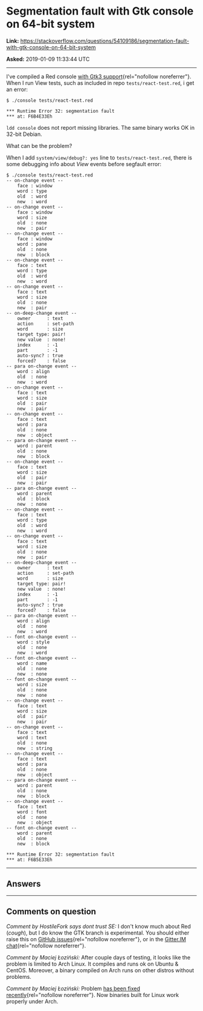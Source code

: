 # Segmentation fault with Gtk console on 64-bit system

**Link:**
<https://stackoverflow.com/questions/54109186/segmentation-fault-with-gtk-console-on-64-bit-system>

**Asked:** 2019-01-09 11:33:44 UTC

------------------------------------------------------------------------

I\'ve compiled a Red console [with Gtk3
support](https://github.com/red/red/wiki/%5BNOTES%5D-Gtk-Bindings-Development){rel="nofollow noreferrer"}.
When I run View tests, such as included in repo `tests/react-test.red`,
i get an error:

    $ ./console tests/react-test.red

    *** Runtime Error 32: segmentation fault
    *** at: F6B4E33Eh

`ldd console` does not report missing libraries. The same binary works
OK in 32-bit Debian.

What can be the problem?

When I add `system/view/debug?: yes` line to `tests/react-test.red`,
there is some debugging info about *View* events before segfault error:

    $ ./console tests/react-test.red
    -- on-change event -- 
        face : window 
        word : type 
        old  : word 
        new  : word
    -- on-change event -- 
        face : window 
        word : size 
        old  : none 
        new  : pair
    -- on-change event -- 
        face : window 
        word : pane 
        old  : none 
        new  : block
    -- on-change event -- 
        face : text 
        word : type 
        old  : word 
        new  : word
    -- on-change event -- 
        face : text 
        word : size 
        old  : none 
        new  : pair
    -- on-deep-change event -- 
        owner      : text 
        action     : set-path 
        word       : size 
        target type: pair! 
        new value  : none! 
        index      : -1 
        part       : -1 
        auto-sync? : true 
        forced?    : false
    -- para on-change event -- 
        word : align 
        old  : none 
        new  : word
    -- on-change event -- 
        face : text 
        word : size 
        old  : pair 
        new  : pair
    -- on-change event -- 
        face : text 
        word : para 
        old  : none 
        new  : object
    -- para on-change event -- 
        word : parent 
        old  : none 
        new  : block
    -- on-change event -- 
        face : text 
        word : size 
        old  : pair 
        new  : pair
    -- para on-change event -- 
        word : parent 
        old  : block 
        new  : none
    -- on-change event -- 
        face : text 
        word : type 
        old  : word 
        new  : word
    -- on-change event -- 
        face : text 
        word : size 
        old  : none 
        new  : pair
    -- on-deep-change event -- 
        owner      : text 
        action     : set-path 
        word       : size 
        target type: pair! 
        new value  : none! 
        index      : -1 
        part       : -1 
        auto-sync? : true 
        forced?    : false
    -- para on-change event -- 
        word : align 
        old  : none 
        new  : word
    -- font on-change event -- 
        word : style 
        old  : none 
        new  : word
    -- font on-change event -- 
        word : name 
        old  : none 
        new  : none
    -- font on-change event -- 
        word : size 
        old  : none 
        new  : none
    -- on-change event -- 
        face : text 
        word : size 
        old  : pair 
        new  : pair
    -- on-change event -- 
        face : text 
        word : text 
        old  : none 
        new  : string
    -- on-change event -- 
        face : text 
        word : para 
        old  : none 
        new  : object
    -- para on-change event -- 
        word : parent 
        old  : none 
        new  : block
    -- on-change event -- 
        face : text 
        word : font 
        old  : none 
        new  : object
    -- font on-change event -- 
        word : parent 
        old  : none 
        new  : block

    *** Runtime Error 32: segmentation fault
    *** at: F6B5E33Eh

------------------------------------------------------------------------

## Answers

------------------------------------------------------------------------

## Comments on question

*Comment by HostileFork says dont trust SE:* I don\'t know much about
Red (*cough*), but I do know the GTK branch is experimental. You should
either raise this on [GitHub
issues](https://github.com/red/red/issues){rel="nofollow noreferrer"},
or in the [Gitter.IM
chat](https://gitter.im/red/red){rel="nofollow noreferrer"}.

*Comment by Maciej Łoziński:* After couple days of testing, it looks
like the problem is limited to Arch Linux. It compiles and runs ok on
Ubuntu & CentOS. Moreover, a binary compiled on Arch runs on other
distros without problems.

*Comment by Maciej Łoziński:* Problem [has been fixed
recently](https://github.com/red/red/commit/4f44ff9b4779654b1f619c402359336df80a4251){rel="nofollow noreferrer"}.
Now binaries built for Linux work properly under Arch.
